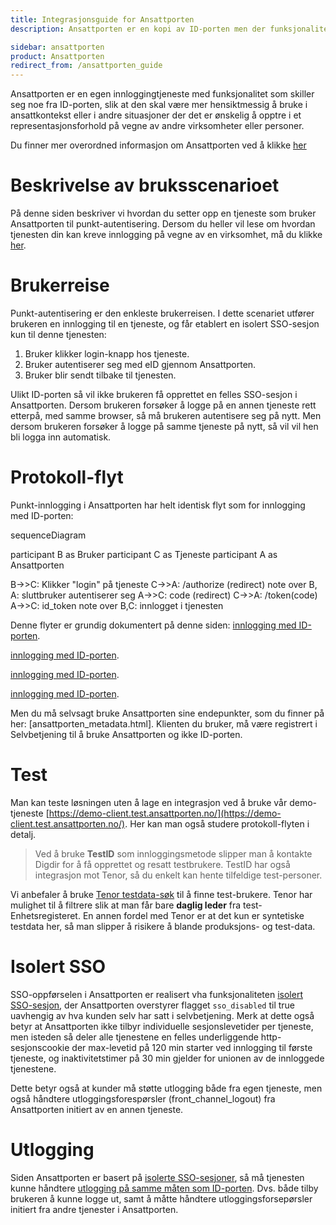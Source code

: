 ```yaml
---
title: Integrasjonsguide for Ansattporten
description: Ansattporten er en kopi av ID-porten men der funksjonaliteten er tilpasset innlogging i ansatt/representasjonskontekst.

sidebar: ansattporten
product: Ansattporten
redirect_from: /ansattporten_guide
---
```


Ansattporten er en egen innloggingtjeneste med funksjonalitet som skiller seg noe fra ID-porten, slik at den skal være mer hensiktmessig å bruke i ansattkontekst eller i andre situasjoner der det er ønskelig å opptre i et representasjonsforhold på vegne av andre virksomheter eller personer.

Du finner mer overordned informasjon om Ansattporten ved å klikke [her](ansattporten_om.html)

# Beskrivelse av bruksscenarioet

På denne siden beskriver vi hvordan du setter opp en tjeneste som bruker Ansattporten til punkt-autentisering.   Dersom du heller vil lese om hvordan tjenesten din kan kreve innlogging på vegne av en virksomhet, må du klikke [her](ansattporten_representasjon.html). 

# Brukerreise

Punkt-autentisering er den enkleste brukerreisen.  I dette scenariet utfører brukeren en innlogging til en tjeneste, og får etablert en isolert SSO-sesjon kun til denne tjenesten:

1. Bruker klikker login-knapp hos tjeneste.  
2. Bruker autentiserer seg med eID gjennom Ansattporten.
3. Bruker blir sendt tilbake til tjenesten.

Ulikt ID-porten så vil ikke brukeren få opprettet en felles SSO-sesjon i Ansattporten.  Dersom brukeren forsøker å logge på en annen tjeneste rett etterpå, med samme browser, så må brukeren autentisere seg på nytt.  Men dersom brukeren forsøker å logge på samme tjeneste på nytt, så vil vil hen bli logga inn automatisk.

# Protokoll-flyt

Punkt-innlogging i Ansattporten har helt identisk flyt som for innlogging med ID-porten:

<div class="mermaid">
sequenceDiagram

participant B as Bruker
participant C as Tjeneste
participant A as Ansattporten

B->>C: Klikker "login" på tjeneste
C->>A: /authorize (redirect)
note over B, A: sluttbruker autentiserer seg
A->>C: code (redirect)
C->>A: /token(code)
A->>C: id_token
note over B,C: innlogget i tjenesten

</div>

Denne flyter er grundig dokumentert på denne siden: 
[innlogging med ID-porten](./idporten/oidc/oidc_guide_idporten.html).

[innlogging med ID-porten](/idporten/oidc/oidc_guide_idporten.html).

[innlogging med ID-porten](/docs/idporten/oidc/oidc_guide_idporten.html).

[innlogging med ID-porten](../../docs/idporten/oidc/oidc_guide_idporten.html).




Men du må selvsagt bruke Ansattporten sine endepunkter, som du finner på her: [ansattporten_metadata.html].  Klienten du bruker, må være registrert i Selvbetjening til å bruke Ansattporten og ikke ID-porten.

# Test

Man kan teste løsningen uten å lage en integrasjon ved å bruke vår demo-tjeneste [https://demo-client.test.ansattporten.no/](https://demo-client.test.ansattporten.no/).  Her kan man også studere protokoll-flyten i detalj.  

> Ved å bruke **TestID** som innloggingsmetode slipper man å kontakte Digdir for å få opprettet og resatt testbrukere.  TestID har også integrasjon mot Tenor, så du enkelt kan hente tilfeldige test-personer.

Vi anbefaler å bruke [Tenor testdata-søk](https://www.skatteetaten.no/skjema/testdata/) til å finne test-brukere. Tenor har mulighet til å filtrere slik at man får bare **daglig leder** fra test-Enhetsregisteret. En annen fordel med Tenor er at det kun er syntetiske testdata her, så man slipper å risikere å blande produksjons- og test-data.



# Isolert SSO

SSO-oppførselen i Ansattporten er realisert vha funksjonaliteten [isolert SSO-sesjon](oidc_func_nosso.html), der Ansattporten overstyrer flagget `sso_disabled` til true uavhengig av hva kunden selv har satt i selvbetjening.   Merk at dette også  betyr at Ansattporten ikke tilbyr individuelle sesjonslevetider per tjeneste, men isteden så deler alle tjenestene en felles underliggende http-sesjonscookie der max-levetid på 120 min starter ved innlogging til første tjeneste, og inaktivitetstimer på 30 min gjelder for unionen av de innloggede tjenestene. 

Dette betyr også at kunder må støtte utlogging både fra egen tjeneste, men også håndtere utloggingsforespørsler (front_channel_logout) fra Ansattporten initiert av en annen tjeneste.


# Utlogging

Siden Ansattporten er basert på [isolerte SSO-sesjoner](oidc_func_nosso.html), så må tjenesten kunne håndtere [utlogging på samme måten som ID-porten](oidc_protocol_logout.html).  Dvs. både tilby brukeren å kunne logge ut, samt å måtte håndtere utloggingsforsepørsler initiert fra andre tjenester i Ansattporten.
